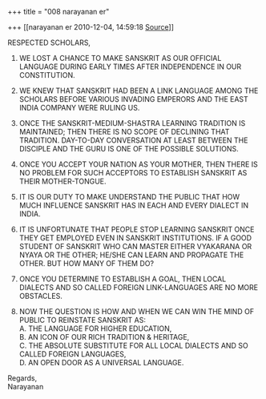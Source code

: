 +++
title = "008 narayanan er"

+++
[[narayanan er	2010-12-04, 14:59:18 [Source](https://groups.google.com/g/bvparishat/c/BWQLBH68Y7E)]]



RESPECTED SCHOLARS,  
  
1. WE LOST A CHANCE TO MAKE SANSKRIT AS OUR OFFICIAL LANGUAGE DURING EARLY TIMES AFTER INDEPENDENCE IN OUR CONSTITUTION.  
  
2. WE KNEW THAT SANSKRIT HAD BEEN A LINK LANGUAGE AMONG THE SCHOLARS BEFORE VARIOUS INVADING EMPERORS AND THE EAST INDIA COMPANY WERE RULING US.  
  
3. ONCE THE SANSKRIT-MEDIUM-SHASTRA LEARNING TRADITION IS MAINTAINED; THEN THERE IS NO SCOPE OF DECLINING THAT TRADITION. DAY-TO-DAY CONVERSATION AT LEAST BETWEEN THE DISCIPLE AND THE GURU IS ONE OF THE POSSIBLE SOLUTIONS.  
  
4. ONCE YOU ACCEPT YOUR NATION AS YOUR MOTHER, THEN THERE IS NO PROBLEM FOR SUCH ACCEPTORS TO ESTABLISH SANSKRIT AS THEIR MOTHER-TONGUE.  
  
5. IT IS OUR DUTY TO MAKE UNDERSTAND THE PUBLIC THAT HOW MUCH INFLUENCE SANSKRIT HAS IN EACH AND EVERY DIALECT IN INDIA.  
  
6. IT IS UNFORTUNATE THAT PEOPLE STOP LEARNING SANSKRIT ONCE THEY GET EMPLOYED EVEN IN SANSKRIT INSTITUTIONS. IF A GOOD STUDENT OF SANSKRIT WHO CAN MASTER EITHER VYAKARANA OR NYAYA OR THE OTHER; HE/SHE CAN LEARN AND PROPAGATE THE OTHER. BUT HOW MANY OF THEM DO?  
  
7. ONCE YOU DETERMINE TO ESTABLISH A GOAL, THEN LOCAL DIALECTS AND SO CALLED FOREIGN LINK-LANGUAGES ARE NO MORE OBSTACLES.  
  
8. NOW THE QUESTION IS HOW AND WHEN WE CAN WIN THE MIND OF PUBLIC TO REINSTATE SANSKRIT AS:  
 A. THE LANGUAGE FOR HIGHER EDUCATION,  
 B. AN ICON OF OUR RICH TRADITION & HERITAGE,  
 C. THE ABSOLUTE SUBSTITUTE FOR ALL LOCAL DIALECTS AND SO CALLED 
 FOREIGN LANGUAGES,  
 D. AN OPEN DOOR AS A UNIVERSAL LANGUAGE.  
  
Regards,  
Narayanan  
  

  

